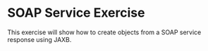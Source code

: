 # SOAP Service Exercise

This exercise will show how to create objects from a SOAP service response using JAXB.

